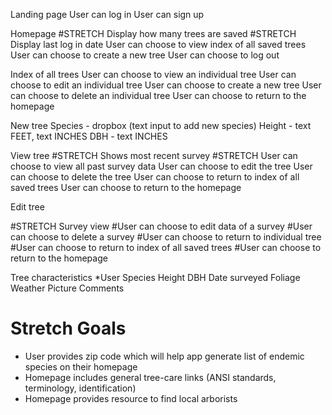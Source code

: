 Landing page
  User can log in
  User can sign up

Homepage
  #STRETCH Display how many trees are saved
  #STRETCH Display last log in date
  User can choose to view index of all saved trees
  User can choose to create a new tree
  User can choose to log out

Index of all trees
  User can choose to view an individual tree
  User can choose to edit an individual tree
  User can choose to create a new tree
  User can choose to delete an individual tree
  User can choose to return to the homepage

New tree
  Species - dropbox (text input to add new species)
  Height - text FEET, text INCHES
  DBH - text INCHES


View tree
  #STRETCH Shows most recent survey
  #STRETCH User can choose to view all past survey data
  User can choose to edit the tree
  User can choose to delete the tree
  User can choose to return to index of all saved trees
  User can choose to return to the homepage

Edit tree


#STRETCH Survey view
  #User can choose to edit data of a survey
  #User can choose to delete a survey
  #User can choose to return to individual tree
  #User can choose to return to index of all saved trees
  #User can choose to return to the homepage

Tree characteristics
  *User
  Species
  Height
  DBH
  Date surveyed
  Foliage
  Weather
  Picture
  Comments




  # Stretch Goals
  - User provides zip code which will help app generate list of endemic species on their homepage
  - Homepage includes general tree-care links (ANSI standards, terminology, identification)
  - Homepage provides resource to find local arborists 